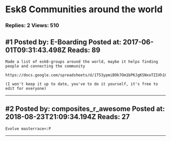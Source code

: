 # Esk8 Communities around the world

### Replies: 2 Views: 510

## \#1 Posted by: E-Boarding Posted at: 2017-06-01T09:31:43.498Z Reads: 89

```
Made a list of esk8-groups around the world, maybe it helps finding people and connecting the community

https://docs.google.com/spreadsheets/d/1T53ypmiB9k7Om1bPKJgKSNxoTZIXh10A2evzfI0E7Pc/edit

(I won't keep it up to date, you've to do it yourself, it's free to edit for everyone)
```

---
## \#2 Posted by: composites_r_awesome Posted at: 2018-08-23T21:09:34.194Z Reads: 27

```
Evolve masterrace<:P
```

---
